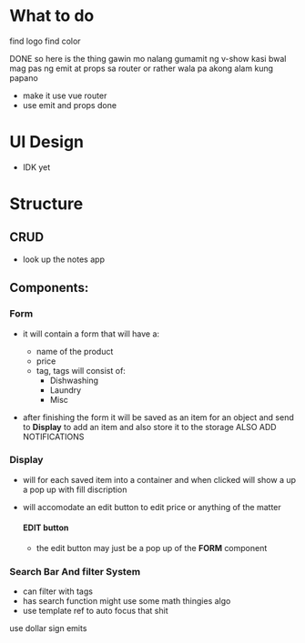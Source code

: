 # What to do

find logo
find color

DONE
so here is the thing gawin mo nalang gumamit ng v-show kasi bwal mag pas ng emit at props sa router or rather wala pa akong alam kung papano

- make it use vue router
- use emit and props done

# UI Design

- IDK yet

# Structure

## CRUD

- look up the notes app

## Components:

### Form

- it will contain a form that will have a:

  - name of the product
  - price
  - tag, tags will consist of:
    - Dishwashing
    - Laundry
    - Misc

- after finishing the form it will be saved as an item for an object and send to **Display** to add an item and also store it to the storage
  ALSO ADD NOTIFICATIONS

### Display

- will for each saved item into a container and when clicked will show a up a pop up with fill discription

- will accomodate an edit button to edit price or anything of the matter

  #### EDIT button

  - the edit button may just be a pop up of the **FORM** component

### Search Bar And filter System

- can filter with tags
- has search function might use some math thingies algo
- use template ref to auto focus that shit

use dollar sign emits
